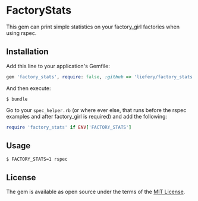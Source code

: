 # FactoryStats

This gem can print simple statistics on your factory_girl factories when using rspec.

## Installation

Add this line to your application's Gemfile:

```ruby
gem 'factory_stats', require: false, :github => 'liefery/factory_stats'
```

And then execute:

    $ bundle

Go to your `spec_helper.rb` (or where ever else, that runs before the rspec examples and after factory_girl is required) and add the following:

```ruby
require 'factory_stats' if ENV['FACTORY_STATS']
```

## Usage

    $ FACTORY_STATS=1 rspec

## License

The gem is available as open source under the terms of the [MIT License](http://opensource.org/licenses/MIT).

